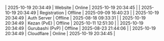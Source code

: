 | 2025-10-19 20:34:49 | Website | Online | 2025-10-19 20:34:45 |
| 2025-10-19 20:34:49 | Registration | Offline | 2025-09-09 16:40:23 |
| 2025-10-19 20:34:49 | Auth Server | Offline | 2025-08-18 09:33:31 |
| 2025-10-19 20:34:49 | Kezan (PvE) | Offline | 2025-10-11 12:51:30 |
| 2025-10-19 20:34:49 | Gurubashi (PvP) | Offline | 2025-08-23 21:44:06 |
| 2025-10-19 20:34:49 | Cloudflare | Online | 2025-10-19 20:34:45 |
